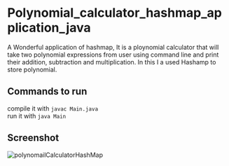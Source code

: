 # Polynomial_calculator_hashmap_application_java
A Wonderful application of hashmap, It is a ploynomial calculator that will take two polynomial expressions from user using command line and print their addition, subtraction and multiplication. In this I a used Hashamp to store polynomial.

## Commands to run
compile it with `javac Main.java`<br>
run it with `java Main`<br>

## Screenshot
![polynomailCalculatorHashMap](https://user-images.githubusercontent.com/78417230/210369331-7e158eb2-c2ab-4aa6-9aeb-348ddf0b8733.png)
